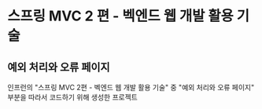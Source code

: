 # 스프링 MVC 2 편 - 벡엔드 웹 개발 활용 기술
## 예외 처리와 오류 페이지

인프런의 "스프링 MVC 2편 - 벡엔드 웹 개발 활용 기술" 중
"예외 처리와 오류 페이지" 부분을 따라서 코드하기 위해 생성한 프로젝트
